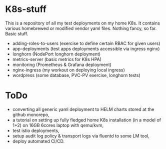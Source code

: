 # K8s-stuff
This is a repository of all my test deployments on my home K8s. It contains various homebrewed or modified vendor yaml files.
Nothing fancy, so far. Basic stuff.

- adding-roles-to-users (exercise to define certain RBAC for given users)
- app-deployments (test apps deployments accessible via ingress nginx)
- longhorn (NodePort longhorn deployment)
- metrics-server (basic metrics for K8s HPA)
- monitoring (Prometheus & Grafana deployment)
- nginx-ingress (my workout on deploying local ingress)
- wordpress (some database, PVC-PV exercise, longhorn tests)

# ToDo

- converting all generic yaml deployment to HELM charts stored at the github monorepo,
- a tutorial on setting up fully fledged home K8s installation (in a model of 1+2) on 16GB 6cores laptop with qemu/kvm,
- test istio deployments,
- setup audit log policy & transport logs via fluentd to some LM tool,
- deploy automated CI/CD.
